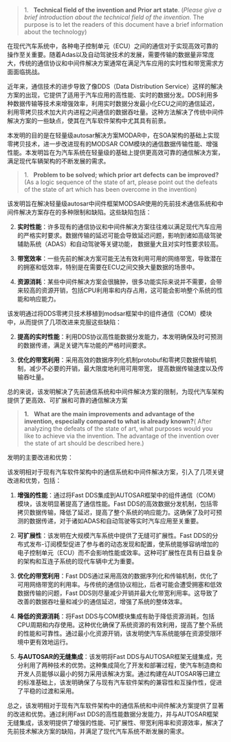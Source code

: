 


> 1.   **Technical field of the invention and Prior art state**. (_Please give a brief introduction about the technical field of the invention._ The purpose is to let the readers of this document have a brief information about the technology)

在现代汽车系统中，各种电子控制单元（ECU）之间的通信对于实现高效可靠的操作至关重要。随着Adas以及自动驾驶技术的发展，需要传输的数据量非常庞大，传统的通信协议和中间件解决方案通常在满足汽车应用的实时性和带宽需求方面面临挑战。

近年来，通信技术的进步导致了像DDS（Data Distribution Service）这样的解决方案的出现，它提供了适用于汽车应用的高性能、实时的数据分发。DDS利用多种数据传输等技术来增强效率，利用实时数据分发最小化ECU之间的通信延迟，利用零拷贝技术加大片内进程之间通信的数据吞吐量。这种方法解决了传统中间件解决方案的一些缺点，使其在汽车软件架构中尤其具有前景。

本发明的目的是在轻量级autosar解决方案MODAR中，在SOA架构的基础上实现零拷贝技术，进一步改进现有的MODSAR COM模块的通信数据传输性能、增强性能。本发明旨在为汽车系统在轻量级的基础上提供更高效可靠的通信解决方案，满足现代车辆架构的不断发展的需求。

> 1.   **Problem to be solved; which prior art defects can be improved?** (As a logic sequence of the state of art, please point out the defeats of the state of art which has been overcome in the invention)

该发明旨在解决轻量级autosar中间件框架MODSAR使用的先前技术通信系统和中间件解决方案存在的多种限制和缺陷。这些缺陷包括：

2. **实时性能**：许多现有的通信协议和中间件解决方案往往难以满足现代汽车应用的严格实时要求。数据传输的延迟可能会导致延迟问题，影响到诸如高级驾驶辅助系统（ADAS）和自动驾驶等关键功能， 数据量大且对实时性要求较高。
    
3. **带宽效率**：一些先前的解决方案可能无法有效利用可用的网络带宽，导致潜在的拥塞和低效率，特别是在需要在ECU之间交换大量数据的场景中。
    
4. **资源消耗**：某些中间件解决方案会很臃肿，很多功能实际来说并不需要，会带来较高的资源开销，包括CPU利用率和内存占用，这可能会影响整个系统的性能和响应能力。


该发明通过将DDS零拷贝技术移植到modsar框架中的组件通信（COM）模块中，从而提供了几项改进来克服这些缺陷：
    
2. **提高的实时性能**：利用DDS协议高性能数据分发能力，本发明确保及时可预测的数据传递，满足关键汽车功能的严格时间要求。
    
3. **优化的带宽利用**：采用高效的数据序列化机制protobuf和零拷贝数据传输机制，减少不必要的开销，最大限度地利用可用带宽， 提高数据传输速度以及传输吞吐量。

总的来说，该发明解决了先前通信系统和中间件解决方案的限制，为现代汽车架构提供了更高效、可扩展和可靠的通信解决方案


> **1.**   **What are the main improvements and advantage of the invention, especially compared to what is already known?**( After analyzing the defeats of the state of art, what purposes would you like to achieve via the invention. The advantage of the invention over the state of art should be described here.)

发明的主要改进和优势：

该发明相对于现有汽车软件架构中的通信系统和中间件解决方案，引入了几项关键改进和优势，包括：

1. **增强的性能**：通过将Fast DDS集成到AUTOSAR框架中的组件通信（COM）模块，该发明显著提高了通信性能。Fast DDS的高效数据分发机制，包括零拷贝数据传输，降低了延迟，提高了整个系统的响应能力。这确保了及时可预测的数据传递，对于诸如ADAS和自动驾驶等实时汽车应用至关重要。
    
2. **可扩展性**：该发明在大规模汽车系统中提供了无缝可扩展性。Fast DDS的分布式发布-订阅模型促进了参与者的动态发现和配置，使系统能够容纳增加的电子控制单元（ECU）而不会影响性能或效率。这种可扩展性在具有日益复杂的架构和互连子系统的现代车辆中尤为重要。
    
3. **优化的带宽利用**：Fast DDS通过采用高效的数据序列化和传输机制，优化了可用网络带宽的利用率。与传统的通信协议相比，后者可能会遭受拥塞和低效数据传输的问题，Fast DDS则尽量减少开销并最大化带宽利用率。这导致了改善的数据吞吐量和减少的通信延迟，增强了系统的整体效率。
    
4. **降低的资源消耗**：将Fast DDS与COM模块集成有助于降低资源消耗，包括CPU周期和内存使用。这种优化确保了系统资源的有效利用，提高了整个系统的性能和可靠性。通过最小化资源开销，该发明使汽车系统能够在资源受限环境中更有效地运行。
    
5. **与AUTOSAR的无缝集成**：该发明将Fast DDS与AUTOSAR框架无缝集成，充分利用了两种技术的优势。这种集成简化了开发和部署过程，使汽车制造商和开发人员能够以最小的努力采用该解决方案。通过构建在AUTOSAR等已建立的标准基础上，该发明确保了与现有汽车软件架构的兼容性和互操作性，促进了平稳的过渡和采用。
    

总之，该发明相对于现有汽车软件架构中的通信系统和中间件解决方案提供了显著的改进和优势。通过利用Fast DDS的高性能数据分发能力，并与AUTOSAR框架无缝集成，该发明提供了增强的性能、可扩展性、带宽利用率和资源效率，解决了先前技术解决方案的缺陷，并满足了现代汽车系统不断发展的需求。






